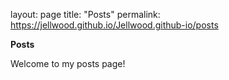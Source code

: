 layout: page
title: "Posts"
permalink: https://jellwood.github.io/Jellwood.github-io/posts

**Posts**

Welcome to my posts page!